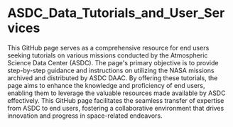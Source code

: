 # ASDC_Data_Tutorials_and_User_Services
This GitHub page serves as a comprehensive resource for end users seeking tutorials on various missions conducted by the Atmospheric Science Data Center (ASDC). The page's primary objective is to provide step-by-step guidance and instructions on utilizing the NASA missions archived and distributed by ASDC DAAC. By offering these tutorials, the page aims to enhance the knowledge and proficiency of end users, enabling them to leverage the valuable resources made available by ASDC effectively. This GitHub page facilitates the seamless transfer of expertise from ASDC to end users, fostering a collaborative environment that drives innovation and progress in space-related endeavors.
